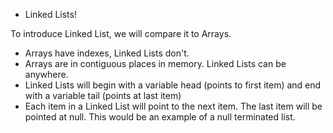- Linked Lists!

To introduce Linked List, we will compare it to Arrays.

- Arrays have indexes, Linked Lists don't.
- Arrays are in contiguous places in memory. Linked Lists can be anywhere.
- Linked Lists will begin with a variable head (points to first item) and end with a variable tail (points at last item)
- Each item in a Linked List will point to the next item. The last item will be pointed at null. This would be an example of a null terminated list.
